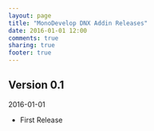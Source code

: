 ```yaml
---
layout: page
title: "MonoDevelop DNX Addin Releases"
date: 2016-01-01 12:00
comments: true
sharing: true
footer: true
---
```


## Version 0.1

2016-01-01

 * First Release
 